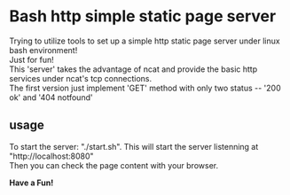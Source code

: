Bash http simple static page server
===================================

Trying to utilize tools to set up a simple http static page server under linux bash environment!  
Just for fun!  
This 'server' takes the advantage of ncat and provide the basic http services under ncat's tcp connections.  
The first version just implement 'GET' method with only two status -- '200 ok' and '404 notfound'  

usage
-----
To start the server: "./start.sh". This will start the server listenning at "http://localhost:8080"  
Then you can check the page content with your browser.  

**Have a Fun!**

